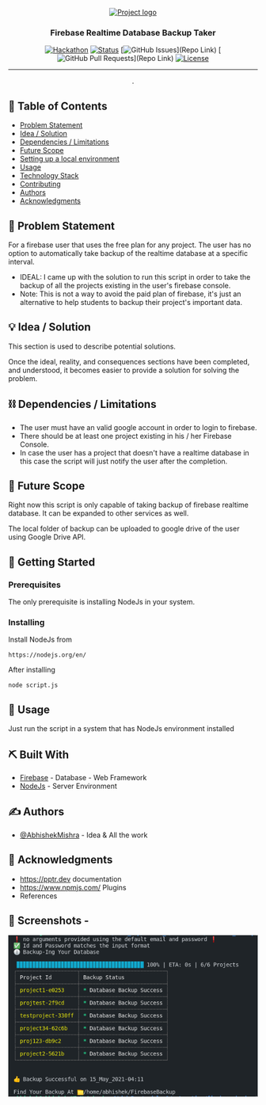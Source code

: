 <p align="center">
  <a href="" rel="noopener">
 <img src="https://miro.medium.com/max/770/1*HFlYgB6gVLc4Su9HsB9MZg.png" alt="Project logo"></a>
</p>
<h3 align="center">Firebase Realtime Database Backup Taker</h3>

<div align="center">

[![Hackathon](https://img.shields.io/badge/hackathon-name-orange.svg)](https://www.pepcoding.com/)
[![Status](https://img.shields.io/badge/status-active-success.svg)]()
[![GitHub Issues](https://img.shields.io/github/issues/kylelobo/The-Documentation-Compendium.svg)](Repo Link)
[![GitHub Pull Requests](https://img.shields.io/github/issues-pr/kylelobo/The-Documentation-Compendium.svg)](Repo Link)
[![License](https://img.shields.io/badge/license-MIT-blue.svg)](LICENSE.md)

</div>

---

<p align="center"> .
    <br> 
</p>

## 📝 Table of Contents

- [Problem Statement](#problem_statement)
- [Idea / Solution](#idea)
- [Dependencies / Limitations](#limitations)
- [Future Scope](#future_scope)
- [Setting up a local environment](#getting_started)
- [Usage](#usage)
- [Technology Stack](#tech_stack)
- [Contributing](../CONTRIBUTING.md)
- [Authors](#authors)
- [Acknowledgments](#acknowledgments)

## 🧐 Problem Statement <a name = "problem_statement"></a>

For a firebase user that uses the free plan for any project. The user has no option to automatically take backup of the realtime database at a specific interval.

- IDEAL: I came up with the solution to run this script in order to take the backup of all the projects existing in the user's firebase console.
- Note: This is not a way to avoid the paid plan of firebase, it's just an alternative to help students to backup their project's important data.

## 💡 Idea / Solution <a name = "idea"></a>

This section is used to describe potential solutions.

Once the ideal, reality, and consequences sections have been
completed, and understood, it becomes easier to provide a solution for solving the problem.

## ⛓️ Dependencies / Limitations <a name = "limitations"></a>

- The user must have an valid google account in order to login to firebase.
- There should be at least one project existing in his / her Firebase Console.
- In case the user has a project that doesn't have a realtime database in this case the script will just notify the user after the completion.

## 🚀 Future Scope <a name = "future_scope"></a>

Right now this script is only capable of taking backup of firebase realtime database. It can be expanded to other services as well.

The local folder of backup can be uploaded to google drive of the user using Google Drive API. 

## 🏁 Getting Started <a name = "getting_started"></a>

### Prerequisites

The only prerequisite is installing NodeJs in your system.

### Installing

Install NodeJs from 
```
https://nodejs.org/en/
```

After installing

```
node script.js
```

## 🎈 Usage <a name="usage"></a>

Just run the script in a system that has NodeJs environment installed

## ⛏️ Built With <a name = "tech_stack"></a>

- [Firebase](https://console.firebase.google.com/) - Database - Web Framework
- [NodeJs](https://nodejs.org/en/) - Server Environment

## ✍️ Authors <a name = "authors"></a>

- [@AbhishekMishra](https://github.com/mishra5047) - Idea & All the work

## 🎉 Acknowledgments <a name = "acknowledgments"></a>

- https://pptr.dev documentation
- https://www.npmjs.com/ Plugins
- References

## 🏁 Screenshots - 
<img src = "./ss_1.png"><br>
